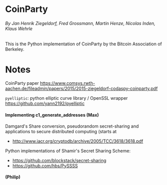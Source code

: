 # CoinParty
###### By Jan Henrik Ziegeldorf, Fred Grossmann, Martin Henze, Nicolas Inden, Klaus Wehrle

This is the Python implementation of CoinParty by the Bitcoin Association of Berkeley.

# Notes

CoinParty paper
https://www.comsys.rwth-aachen.de/fileadmin/papers/2015/2015-ziegeldorf-codaspy-coinparty.pdf

`pyelliptic`: python elliptic curve library / OpenSSL wrapper
https://github.com/yann2192/pyelliptic

#### Implementing c1_generate_addresses (Max)

Damgard's Share conversion, pseudorandom secret-sharing and applications to secure distributed computing (starts at 
- http://www.iacr.org/cryptodb/archive/2005/TCC/3618/3618.pdf

Python implementations of Shamir's Secret Sharing Scheme:
- https://github.com/blockstack/secret-sharing
- https://github.com/hbs/PySSSS

#### (Philip)
